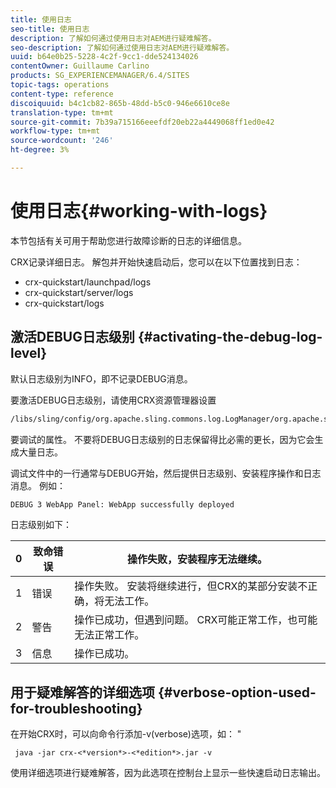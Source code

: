 ```yaml
---
title: 使用日志
seo-title: 使用日志
description: 了解如何通过使用日志对AEM进行疑难解答。
seo-description: 了解如何通过使用日志对AEM进行疑难解答。
uuid: b64e0b25-5228-4c2f-9cc1-dde524134026
contentOwner: Guillaume Carlino
products: SG_EXPERIENCEMANAGER/6.4/SITES
topic-tags: operations
content-type: reference
discoiquuid: b4c1cb82-865b-48dd-b5c0-946e6610ce8e
translation-type: tm+mt
source-git-commit: 7b39a715166eeefdf20eb22a4449068ff1ed0e42
workflow-type: tm+mt
source-wordcount: '246'
ht-degree: 3%

---
```



# 使用日志{#working-with-logs}

本节包括有关可用于帮助您进行故障诊断的日志的详细信息。

CRX记录详细日志。 解包并开始快速启动后，您可以在以下位置找到日志：

* crx-quickstart/launchpad/logs
* crx-quickstart/server/logs
* crx-quickstart/logs

## 激活DEBUG日志级别 {#activating-the-debug-log-level}

默认日志级别为INFO，即不记录DEBUG消息。

要激活DEBUG日志级别，请使用CRX资源管理器设置

```xml
/libs/sling/config/org.apache.sling.commons.log.LogManager/org.apache.sling.commons.log.level
```

要调试的属性。 不要将DEBUG日志级别的日志保留得比必需的更长，因为它会生成大量日志。

调试文件中的一行通常与DEBUG开始，然后提供日志级别、安装程序操作和日志消息。 例如：

```xml
DEBUG 3 WebApp Panel: WebApp successfully deployed
```

日志级别如下：

| 0 | 致命错误 | 操作失败，安装程序无法继续。 |
|---|---|---|
| 1 | 错误 | 操作失败。 安装将继续进行，但CRX的某部分安装不正确，将无法工作。 |
| 2 | 警告 | 操作已成功，但遇到问题。 CRX可能正常工作，也可能无法正常工作。 |
| 3 | 信息 | 操作已成功。 |

## 用于疑难解答的详细选项 {#verbose-option-used-for-troubleshooting}

在开始CRX时，可以向命令行添加-v(verbose)选项，如： &quot;

` java -jar crx-<*version*>-<*edition*>.jar -v`

使用详细选项进行疑难解答，因为此选项在控制台上显示一些快速启动日志输出。
